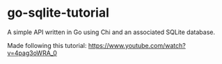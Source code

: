 # go-sqlite-tutorial

A simple API written in Go using Chi and an associated SQLite database.


Made following this tutorial: 
https://www.youtube.com/watch?v=4pag3oWRA_0
